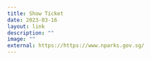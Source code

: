 ```yaml
---
title: Show Ticket
date: 2023-03-16
layout: link
description: ""
image: ""
external: https://https://www.nparks.gov.sg/
---
```


